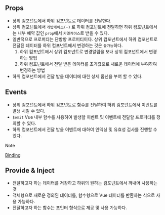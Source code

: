 ## Props

- 상위 컴포넌트에서 하위 컴포넌트로 데이터를 전달한다.
- 상위 컴포넌트에서 `케밥케이스(-)` 로 하위 컴포넌트에 전달하면 하위 컴포넌트에서는 내부 예약 값인 `prop`에서 `카멜케이스`로 받을 수 있다.
- 일반적으로 프로퍼티는 단방향 프로퍼티이다. 상위 컴포넌트에서 하위 컴포넌트로 전달된 데이터를 하위 컴포넌트에서 변경하는 것은 `불가능`하다.
  1. 하위 컴포넌트에서 상위 컴포넌트로 변경알림을 보내 상위 컴포넌트에서 변경하는 방법
  2. 하위 컴포넌트에서 전달 받은 데이터를 초기값으로 새로운 데이터에 부여하여 변경하는 방법
- 하위 컴포넌트에서 전달 받을 데이터에 대한 상세 옵션을 부여 할 수 있다.

## Events

- 상위 컴포넌트에서 하위 컴포넌트로 함수를 전달하여 하위 컴포넌트에서 이벤트를 발생 시킬 수 있다.
- `$emit` Vue 내부 함수를 사용하여 발생할 이벤트 및 이벤트에 전달할 프로퍼티를 정의할 수 있다.
- 하위 컴포넌트에서 전달 받을 이벤트에 대하여 인덱싱 및 유효성 검사를 진행할 수 있다.

> [!NOTE]
>
> [Binding](adv-props.pdf)

## Provide & Inject

- 전달하고자 하는 데이터를 저장하고 하위의 원하는 컴포넌트에서 꺼내어 사용하는것
- 객체형으로 새로운 정의된 데이터를, 함수형으로 Vue 데이터를 반환하는 식으로 사용 가능하다.
- 전달하고자 하는 함수는 포인터 형식으로 제공 및 사용 가능하다.
